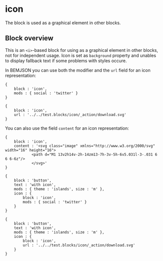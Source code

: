 # icon

The block is used as a graphical element in other blocks.

## Block overview

This is an `<i>`-based block for using as a graphical element in other blocks, not for independent usage. Icon is set as `background` property and unables to display fallback text if some problems with styles occure.

In BEMJSON you can use both the modifier and the `url` field for an icon representation:

```bemjson
{
    block : 'icon',
    mods : { social : 'twitter' }
}
```

```bemjson
{
    block : 'icon',
    url : '../../test.blocks/icon/_action/download.svg'
}
```

You can also use the field `content` for an icon representation:

```bemjson
{
    block : 'icon',
    content : '<svg class="image" xmlns="http://www.w3.org/2000/svg" width="16" height="16">
            <path d="M1 13v2h14v-2h-14zm13-7h-3v-5h-6v5.031l-3-.031 6 6 6-6z"/>
            </svg>'
}
```

```bemjson
{
    block : 'button',
    text : 'with icon',
    mods : { theme : 'islands', size : 'm' },
    icon : {
        block : 'icon',
        mods : { social : 'twitter' }
    }
}
```

```bemjson
{
    block : 'button',
    text : 'with icon',
    mods : { theme : 'islands', size : 'm' },
    icon : {
        block : 'icon',
        url : '../../test.blocks/icon/_action/download.svg'
    }
}
```
